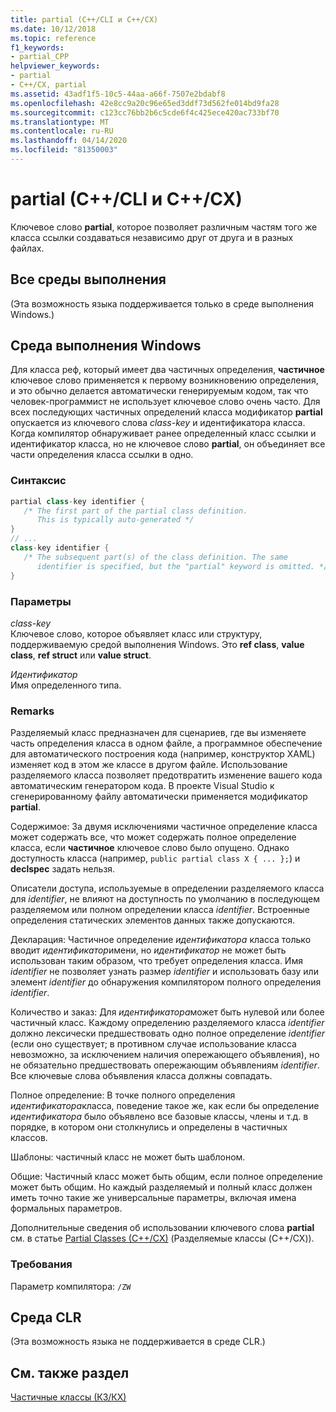 ```yaml
---
title: partial (C++/CLI и C++/CX)
ms.date: 10/12/2018
ms.topic: reference
f1_keywords:
- partial_CPP
helpviewer_keywords:
- partial
- C++/CX, partial
ms.assetid: 43adf1f5-10c5-44aa-a66f-7507e2bdabf8
ms.openlocfilehash: 42e8cc9a20c96e65ed3ddf73d562fe014bd9fa28
ms.sourcegitcommit: c123cc76bb2b6c5cde6f4c425ece420ac733bf70
ms.translationtype: MT
ms.contentlocale: ru-RU
ms.lasthandoff: 04/14/2020
ms.locfileid: "81350003"
---
```

# <a name="partial--ccli-and-ccx"></a>partial (C++/CLI и C++/CX)

Ключевое слово **partial**, которое позволяет различным частям того же класса ссылки создаваться независимо друг от друга и в разных файлах.

## <a name="all-runtimes"></a>Все среды выполнения

(Эта возможность языка поддерживается только в среде выполнения Windows.)

## <a name="windows-runtime"></a>Среда выполнения Windows

Для класса реф, который имеет два частичных определения, **частичное** ключевое слово применяется к первому возникновению определения, и это обычно делается автоматически генерируемым кодом, так что человек-программист не использует ключевое слово очень часто. Для всех последующих частичных определений класса модификатор **partial** опускается из ключевого слова *class-key* и идентификатора класса. Когда компилятор обнаруживает ранее определенный класс ссылки и идентификатор класса, но не ключевое слово **partial**, он объединяет все части определения класса ссылки в одно.

### <a name="syntax"></a>Синтаксис

```cpp
partial class-key identifier {
   /* The first part of the partial class definition.
      This is typically auto-generated */
}
// ...
class-key identifier {
   /* The subsequent part(s) of the class definition. The same
      identifier is specified, but the "partial" keyword is omitted. */
}
```

### <a name="parameters"></a>Параметры

*class-key*<br/>
Ключевое слово, которое объявляет класс или структуру, поддерживаемую средой выполнения Windows. Это **ref class**, **value class**, **ref struct** или **value struct**.

*Идентификатор*<br/>
Имя определенного типа.

### <a name="remarks"></a>Remarks

Разделяемый класс предназначен для сценариев, где вы изменяете часть определения класса в одном файле, а программное обеспечение для автоматического построения кода (например, конструктор XAML) изменяет код в этом же классе в другом файле. Использование разделяемого класса позволяет предотвратить изменение вашего кода автоматическим генератором кода. В проекте Visual Studio к сгенерированному файлу автоматически применяется модификатор **partial**.

Содержимое: За двумя исключениями частичное определение класса может содержать все, что может содержать полное определение класса, если **частичное** ключевое слово было опущено. Однако доступность класса (например, `public partial class X { ... };`) и **declspec** задать нельзя.

Описатели доступа, используемые в определении разделяемого класса для *identifier*, не влияют на доступность по умолчанию в последующем разделяемом или полном определении класса *identifier*. Встроенные определения статических элементов данных также допускаются.

Декларация: Частичное определение *идентификатора* класса только вводит *идентификатор*имени, но *идентификатор* не может быть использован таким образом, что требует определения класса. Имя *identifier* не позволяет узнать размер *identifier* и использовать базу или элемент *identifier* до обнаружения компилятором полного определения *identifier*.

Количество и заказ: Для *идентификатора*может быть нулевой или более частичный класс. Каждому определению разделяемого класса *identifier* должно лексически предшествовать одно полное определение *identifier* (если оно существует; в противном случае использование класса невозможно, за исключением наличия опережающего объявления), но не обязательно предшествовать опережающим объявлениям *identifier*. Все ключевые слова объявления класса должны совпадать.

Полное определение: В точке полного определения *идентификатора*класса, поведение такое же, как если бы определение *идентификатора* было объявлено все базовые классы, члены и т.д. в порядке, в котором они столкнулись и определены в частичных классов.

Шаблоны: частичный класс не может быть шаблоном.

Общие: Частичный класс может быть общим, если полное определение может быть общим. Но каждый разделяемый и полный класс должен иметь точно такие же универсальные параметры, включая имена формальных параметров.

Дополнительные сведения об использовании ключевого слова **partial** см. в статье [Partial Classes (C++/CX)](https://go.microsoft.com/fwlink/p/?LinkId=249023) (Разделяемые классы (C++/CX)).

### <a name="requirements"></a>Требования

Параметр компилятора: `/ZW`

## <a name="common-language-runtime"></a>Среда CLR

(Эта возможность языка не поддерживается в среде CLR.)

## <a name="see-also"></a>См. также раздел

[Частичные классы (КЗ/КХ)](https://go.microsoft.com/fwlink/p/?LinkId=249023)
